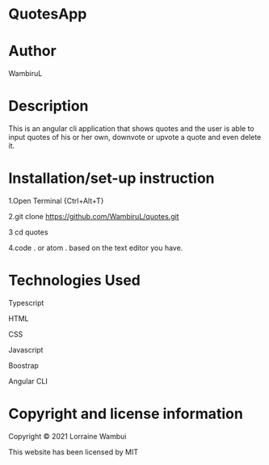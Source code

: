 # QuotesApp

# Author
WambiruL

# Description
This is an angular cli application that shows quotes and the user is able to input quotes of his or her own, downvote or upvote a quote and even delete it.

# Installation/set-up instruction
1.Open Terminal {Ctrl+Alt+T}

2.git clone https://github.com/WambiruL/quotes.git

3 cd quotes

4.code . or atom . based on the text editor you have.

# Technologies Used
Typescript 

HTML

CSS

Javascript

Boostrap

Angular CLI

# Copyright and license information
Copyright &#169; 2021 Lorraine Wambui

This website has been licensed by MIT
